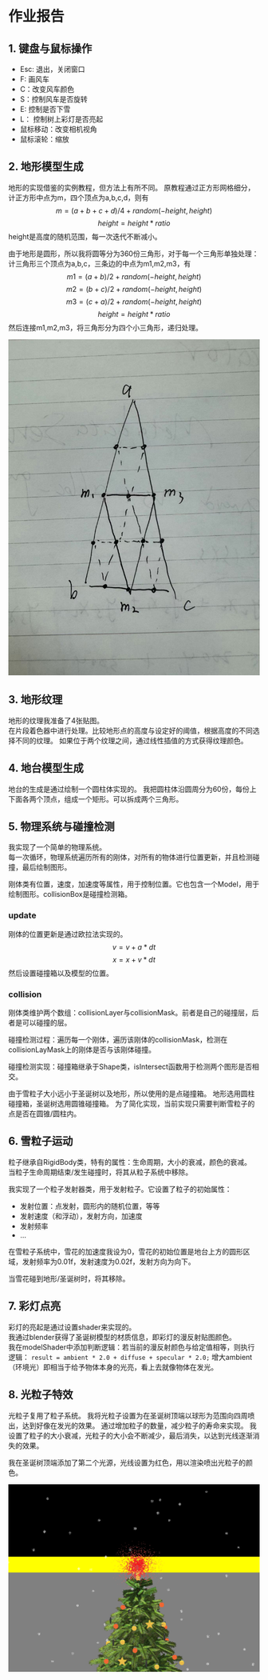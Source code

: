 # 作业报告

## 1. 键盘与鼠标操作

- Esc: 退出，关闭窗口
- F: 画风车
- C：改变风车颜色
- S：控制风车是否旋转
- E: 控制是否下雪
- L： 控制树上彩灯是否亮起
- 鼠标移动：改变相机视角
- 鼠标滚轮：缩放

## 2. 地形模型生成

地形的实现借鉴的实例教程，但方法上有所不同。
原教程通过正方形网格细分，计正方形中点为m，四个顶点为a,b,c,d，则有
$$m = (a+b+c+d)/4 + random(-height,height)$$
$$height = height * ratio$$
height是高度的随机范围，每一次迭代不断减小。  

由于地形是圆形，所以我将圆等分为360份三角形，对于每一个三角形单独处理：
计三角形三个顶点为a,b,c，三条边的中点为m1,m2,m3，有
$$m1 = (a+b)/2 + random(-height,height)$$
$$m2 = (b+c)/2 + random(-height,height)$$
$$m3 = (c+a)/2 + random(-height,height)$$
$$height = height * ratio$$
然后连接m1,m2,m3，将三角形分为四个小三角形，递归处理。  

![alt text](微信图片_20241129102708.jpg)

## 3. 地形纹理

地形的纹理我准备了4张贴图。  
在片段着色器中进行处理。比较地形点的高度与设定好的阈值，根据高度的不同选择不同的纹理。  如果位于两个纹理之间，通过线性插值的方式获得纹理颜色。

## 4. 地台模型生成

地台的生成是通过绘制一个圆柱体实现的。
我把圆柱体沿圆周分为60份，每份上下面各两个顶点，组成一个矩形。可以拆成两个三角形。  

## 5. 物理系统与碰撞检测

我实现了一个简单的物理系统。  
每一次循环，物理系统遍历所有的刚体，对所有的物体进行位置更新，并且检测碰撞，最后绘制图形。  

刚体类有位置，速度，加速度等属性，用于控制位置。它也包含一个Model，用于绘制图形。collisionBox是碰撞检测箱。

### update

刚体的位置更新是通过欧拉法实现的。
$$v = v + a * dt$$
$$x = x + v * dt$$
然后设置碰撞箱以及模型的位置。

### collision

刚体类维护两个数组：collisionLayer与collisionMask。前者是自己的碰撞层，后者是可以碰撞的层。  

碰撞检测过程：遍历每一个刚体，遍历该刚体的collisionMask，检测在collisionLayMask上的刚体是否与该刚体碰撞。

碰撞检测实现：碰撞箱继承于Shape类，isIntersect函数用于检测两个图形是否相交。

由于雪粒子大小远小于圣诞树以及地形，所以使用的是点碰撞箱。
地形选用圆柱碰撞箱，圣诞树选用圆锥碰撞箱。
为了简化实现，当前实现只需要判断雪粒子的点是否在圆锥/圆柱内。

## 6. 雪粒子运动

粒子继承自RigidBody类，特有的属性：生命周期，大小的衰减，颜色的衰减。  
当粒子生命周期结束/发生碰撞时，将其从粒子系统中移除。  

我实现了一个粒子发射器类，用于发射粒子。它设置了粒子的初始属性：

- 发射位置：点发射，圆形内的随机位置，等等
- 发射速度（和浮动），发射方向，加速度
- 发射频率
- ...
  
在雪粒子系统中，雪花的加速度我设为0，雪花的初始位置是地台上方的圆形区域，发射频率为0.01f，发射速度为0.02f，发射方向为向下。

当雪花碰到地形/圣诞树时，将其移除。

## 7. 彩灯点亮

彩灯的亮起是通过设置shader来实现的。  
我通过blender获得了圣诞树模型的材质信息，即彩灯的漫反射贴图颜色。  
我在modelShader中添加判断逻辑：若当前的漫反射颜色与给定值相等，则执行逻辑：
`result = ambient * 2.0 + diffuse + specular * 2.0;`
增大ambient（环境光）即相当于给予物体本身的光亮，看上去就像物体在发光。

## 8. 光粒子特效

光粒子复用了粒子系统。
我将光粒子设置为在圣诞树顶端以球形为范围向四周喷出，达到好像在发光的效果。
通过增加粒子的数量，减少粒子的寿命来实现。
我设置了粒子的大小衰减，光粒子的大小会不断减少，最后消失，以达到光线逐渐消失的效果。  

我在圣诞树顶端添加了第二个光源，光线设置为红色，用以渲染喷出光粒子的颜色。

![alt text](<Screenshot 2024-11-29 110413.png>)